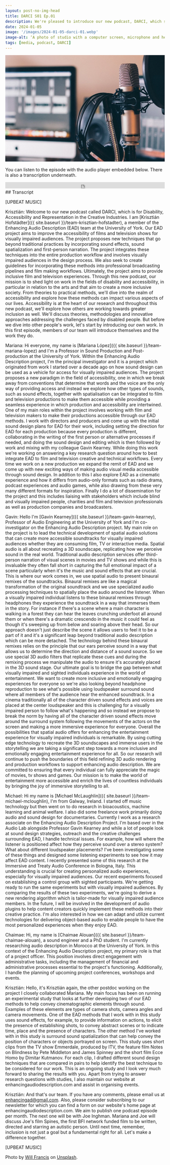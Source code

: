 ```yaml
---
layout: post-no-img-head
title: DARCI S01 Ep.01
description: We're pleased to introduce our new podcast, DARCI, which stands for Disability, Accessibility, and Representation in the Creative Industries. Our first episode is a brief introduction to what we hope DARCI will achieve and to what our team members have been working on.
date: 2024-01-05
image: '/images/2024-01-05-darci-01.webp'
image-alt: ‘A photo of studio with a computer screen, microphone and headphones.’
tags: [media, podcast, DARCI]
---
```


![A photo of studio with a computer screen, microphone and headphones.](../images/2024-01-05-darci-01.2.webp)

You can listen to the episode with the audio player embedded below. There is also a transcription underneath.

<iframe src="https://embed.acast.com/65942920c316a8001764d0b4/6594391e38f4f90016eba7b5" frameBorder="0" width="100%" height="20px"></iframe>

<br>
## Transcript

[UPBEAT MUSIC]

Krisztián: Welcome to our new podcast called DARCI, which is for Disability, Accessibility and Representation in the Creative Industries. I am [Krisztián Hofstädter]({{ site.baseurl }}/team-krisztian-hofstadter), a member of the Enhancing Audio Description (EAD) team at the University of York. Our EAD project aims to improve the accessibility of films and television shows for visually impaired audiences. The project proposes new techniques that go beyond traditional practices by incorporating sound effects, sound spatialization and first-person narration. The project integrates these techniques into the entire production workflow and involves visually impaired audiences in the design process. We also seek to create guidelines for incorporating these methods into professional broadcasting pipelines and film making workflows. Ultimately, the project aims to provide inclusive film and television experiences. Through this new podcast, our mission is to shed light on work in the fields of disability and accessibility, in particular in relation to the arts and that aim to create a more inclusive society. From theories to practical methods, we'll dive into the realm of accessibility and explore how these methods can impact various aspects of our lives. Accessibility is at the heart of our research and throughout this new podcast, we'll explore how others are working towards greater inclusion as well. We'll discuss theories, methodologies and innovative approaches addressing the challenges faced by disabled people. But before we dive into other people's work, let's start by introducing our own work. In this first episode, members of our team will introduce themselves and the work they do. 

Mariana: Hi everyone, my name is [Mariana López]({{ site.baseurl }}/team-mariana-lopez) and I'm a Professor in Sound Production and Post-production at the University of York. Within the Enhancing Audio Description project, I'm the principal investigator and it is a project which originated from work I started over a decade ago on how sound design can be used as a vehicle for access for visually impaired audiences. The project proposes a new paradigm in the field of accessibility, one in which we break away from conventions that determine that words and the voice are the only way of providing access and instead we explore how other types of sounds, such as sound effects, together with spatialisation can be integrated to film and television productions to make them accessible while providing a seamless experience in which production and accessibility are intertwined. One of my main roles within the project involves working with film and television makers to make their productions accessible through our EAD methods. I work with directors and producers and come up with the initial sound design plans for EAD for their work, including setting the direction for EAD for each production because every production is different, collaborating in the writing of the first person or alternative processes if needed, and doing the sound design and editing which is then followed by work and mixing with my colleague Gavin Kearney. While doing this work we're working on answering a key research question around how to best integrate EAD to film and television creative and technical workflows. Every time we work on a new production we expand the remit of EAD and we come up with new exciting ways of making audio visual media accessible through sound design. In addition to this I also explore EAD as a cinematic experience and how it differs from audio-only formats such as radio drama, podcast experiences and audio games, while also drawing from these very many different formats for inspiration. Finally I do a lot of dissemination for the project and this includes liaising with stakeholders which include blind and visually impaired people, charities and film and television professionals as well as production companies and broadcasters. 

Gavin: Hello I'm [Gavin Kearney]({{ site.baseurl }}/team-gavin-kearney), Professor of Audio Engineering at the University of York and I'm co-investigator on the Enhancing Audio Description project. My main role on the project is to lead the technical development of spatial audio solutions that can create more accessible soundtracks for visually impaired audiences whether they are consuming film, TV or interactive media. Spatial audio is all about recreating a 3D soundscape, replicating how we perceive sound in the real world. Traditional audio description services offer third-person narration of visual scenes in movies and TV shows and while this is invaluable they often fall short in capturing the full emotional impact of a scene particularly when it's the music and sound effects that are crucial. This is where our work comes in, we use spatial audio to present binaural remixes of the soundtracks. Binaural remixes are like a magical transformation of the original soundtrack and we use specialized audio processing techniques to spatially place the audio around the listener. When a visually impaired individual listens to these binaural remixes through headphones they experience the soundtrack in a way that immerses them in the story. For instance if there's a scene where a main character is walking in a forest they can hear the leaves crunching underfoot all around them or when there's a dramatic crescendo in the music it could feel as though it's sweeping up from below and soaring above their head. So our approach doesn't just describe the scene it allows users to feel it to be a part of it and it's a significant leap beyond traditional audio description which can be more detached. The technology behind these binaural remixes relies on the principle that our ears perceive sound in a way that allows us to determine the direction and distance of a sound source. So we use special 3D audio filters that replicate these cues and during the remixing process we manipulate the audio to ensure it's accurately placed in the 3D sound stage. Our ultimate goal is to bridge the gap between what visually impaired and sighted individuals experience in the world of entertainment. We want to create more inclusive and emotionally engaging experiences for everyone so we're also looking beyond headphone reproduction to see what's possible using loudspeaker surround sound where all members of the audience hear the enhanced soundtrack. In a cinema traditionally all of the character driven sound effects and voices are placed at the center loudspeaker and this is challenging for a visually impaired person to follow what's happening and so instead we propose to break the norm by having all of the character driven sound effects move around the surround system following the movements of the actors on the screen and making a more immersive experience for everyone. Overall the possibilities that spatial audio offers for enhancing the entertainment experience for visually impaired individuals is remarkable. By using cutting edge technology to recreate the 3D soundscapes and immerse users in the storytelling we are taking a significant step towards a more inclusive and emotionally engaging entertainment experience for all. So our research will continue to push the boundaries of this field refining 3D audio rendering and production workflows to support enhancing audio description. We are committed to ensuring that every individual can fully appreciate the magic of movies, tv shows and games. Our mission is to make the world of entertainment more accessible and enrich the lives of countless individuals by bringing the joy of immersive storytelling to all. 

Michael: Hi my name is [Michael McLaughlin]({{ site.baseurl }}/team-michael-mcloughlin), I'm from Galway, Ireland. I started off music technology but then went on to do research in bioacoustics, machine learning and animal welfare. I also did some freelance work primarily doing audio and sound design for documentaries. Currently I work as a research associate on the Enhancing Audio Description Project. I'm based over in the Audio Lab alongside Professor Gavin Kearney and while a lot of people look at sound design strategies, outreach and the creative challenges surrounding EAD, I handle technical issues. For example, how will where the listener is positioned affect how they perceive sound over a stereo system? What about different loudspeaker placements? I've been investigating some of these things and designed some listening experiments to see how it may affect EAD content. I recently presented some of this research at the Immersive and Treaty Audio Conference in Bologna, Italy. This understanding is crucial for creating personalized audio experiences, especially for visually impaired audiences. Our recent experiments focused on establishing a control group with sighted participants. We're getting ready to run the same experiments but with visually impaired audiences. By comparing the results of these two experiments, we're going to derive a new rendering algorithm which is tailor-made for visually impaired audience members. In the future, I will be involved in the development of audio plugins to help content creators quickly implement these methods into their creative practice. I'm also interested in how we can adapt and utilize current technologies for delivering object-based audio to enable people to have the most personalized experiences when they enjoy EAD. 

Chaimae: Hi, my name is [Chaimae Alouan]({{ site.baseurl }}/team-chaimae-alouan), a sound engineer and a PhD student. I'm currently researching audio description in Morocco at the University of York. In this context of the Enhancing Audio Description project, my primary role is that of a project officer. This position involves direct engagement with administrative tasks, including the management of financial and administrative processes essential to the project's functioning. Additionally, I handle the planning of upcoming project conferences, workshops and events. 

Krisztián: Hello, it's Krisztián again, the other postdoc working on the project I closely collaborated Mariana. My main focus has been on running an experimental study that looks at further developing two of our EAD methods to help convey cinematographic elements through sound. Examples of these elements are types of camera shots, camera angles and camera movements. One of the EAD methods that I work with in this study uses sound effects, for example, to provide information on actions, to elicit the presence of establishing shots, to convey abstract scenes or to indicate time, place and the presence of characters. The other method I've worked with in this study is surround sound spatialization that can help convey the position of characters or objects portrayed on screen. This study uses short clips from the TV show Emmerdale, produced by ITV, the feature film Notes on Blindness by Pete Middleton and James Spinney and the short film Ecce Homo by Dimitar Kutmanov. For each clip, I drafted different sound design techniques that are compared in pairs to help identify the best technique to be considered for our work. This is an ongoing study and I look very much forward to sharing the results with you. Apart from trying to answer research questions with studies, I also maintain our website at enhancingaudiodescription.com and assist in organising events. 

Krisztián: And that's our team. If you have any comments, please email us at enhancingad@gmail.com. Also, please consider subscribing to our newsletter for which you can find a form on our website's home page at enhancingaudiodescription.com. We aim to publish one podcast episode per month. The next one will be with Joe Inghman. Mariana and Joe will discuss Joe's film Spines, the first BFI network funded film to be written, directed and starring an autistic person. Until next time, remember, inclusion is not just a goal but a fundamental right for all. Let's make a difference together.

[UPBEAT MUSIC]

Photo by <a href="https://unsplash.com/@willfrancis?utm_content=creditCopyText&utm_medium=referral&utm_source=unsplash">Will Francis</a> on <a href="https://unsplash.com/photos/black-and-silver-headphones-on-black-and-silver-microphone-ZDNyhmgkZlQ?utm_content=creditCopyText&utm_medium=referral&utm_source=unsplash">Unsplash</a>.
  